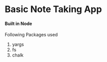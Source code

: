 <h1>Basic Note Taking App</h1>
<h4>Built in Node</h4>

<p>Following Packages used</p>
<ol>
<li>yargs</li>
  <li>fs</li>
  <li>chalk</li>
</ol>
